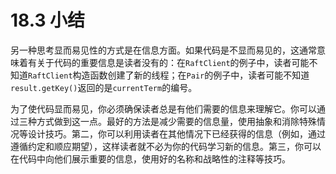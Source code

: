 # 18.3 小结

另一种思考显而易见性的方式是在信息方面。如果代码是不显而易见的，这通常意味着有关于代码的重要信息是读者没有的：在`RaftClient`的例子中，读者可能不知道`RaftClient`构造函数创建了新的线程；在`Pair`的例子中，读者可能不知道`result.getKey()`返回的是`currentTerm`的编号。

为了使代码显而易见，你必须确保读者总是有他们需要的信息来理解它。你可以通过三种方式做到这一点。最好的方法是减少需要的信息量，使用抽象和消除特殊情况等设计技巧。第二，你可以利用读者在其他情况下已经获得的信息（例如，通过遵循约定和顺应期望），这样读者就不必为你的代码学习新的信息。第三，你可以在代码中向他们展示重要的信息，使用好的名称和战略性的注释等技巧。
